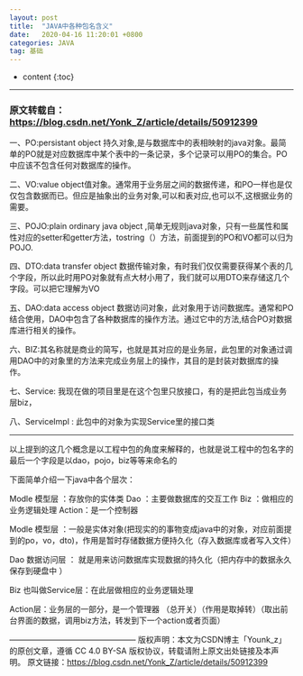 ```yaml
---
layout: post
title:  "JAVA中各种包名含义"
date:   2020-04-16 11:20:01 +0800
categories: JAVA
tag: 基础
---
```


* content
{:toc}

-------

### 原文转载自：https://blog.csdn.net/Yonk_Z/article/details/50912399

一、PO:persistant object 持久对象,是与数据库中的表相映射的java对象。最简单的PO就是对应数据库中某个表中的一条记录，多个记录可以用PO的集合。PO中应该不包含任何对数据库的操作。

二、VO:value object值对象。通常用于业务层之间的数据传递，和PO一样也是仅仅包含数据而已。但应是抽象出的业务对象,可以和表对应,也可以不,这根据业务的需要。 

三、POJO:plain ordinary java object ,简单无规则java对象，只有一些属性和属性对应的setter和getter方法，tostring（）方法，前面提到的PO和VO都可以归为POJO. 

四、DTO:data transfer object 数据传输对象，有时我们仅仅需要获得某个表的几个字段，所以此时用PO对象就有点大材小用了，我们就可以用DTO来存储这几个字段。可以把它理解为VO 

五、DAO:data access object 数据访问对象，此对象用于访问数据库。通常和PO结合使用，DAO中包含了各种数据库的操作方法。通过它中的方法,结合PO对数据库进行相关的操作。 

六、BIZ:其名称就是商业的简写，也就是其对应的是业务层，此包里的对象通过调用DAO中的对象里的方法来完成业务层上的操作，其目的是封装对数据库的操作。 

七、Service: 我现在做的项目里是在这个包里只放接口，有的是把此包当成业务层biz， 

八、ServiceImpl : 此包中的对象为实现Service里的接口类

------
以上提到的这几个概念是以工程中包的角度来解释的，也就是说工程中的包名字的最后一个字段是以dao，pojo，biz等等来命名的

下面简单介绍一下java中各个层次：

Modle 模型层 ：存放你的实体类 
Dao ：主要做数据库的交互工作 
Biz ：做相应的业务逻辑处理 
Action：是一个控制器

Modle 模型层 ：一般是实体对象(把现实的的事物变成java中的对象，对应前面提到的po，vo，dto)，作用是暂时存储数据方便持久化（存入数据库或者写入文件）

Dao 数据访问层 ： 就是用来访问数据库实现数据的持久化（把内存中的数据永久保存到硬盘中 ）

Biz 也叫做Service层：在此层做相应的业务逻辑处理

Action层：业务层的一部分，是一个管理器 （总开关）（作用是取掉转）（取出前台界面的数据，调用biz方法，转发到下一个action或者页面）

————————————————
版权声明：本文为CSDN博主「Younk_z」的原创文章，遵循 CC 4.0 BY-SA 版权协议，转载请附上原文出处链接及本声明。
原文链接：https://blog.csdn.net/Yonk_Z/article/details/50912399
